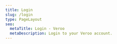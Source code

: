 ```yaml
---
title: Login
slug: /login
type: PageLayout
seo:
  metaTitle: Login - Veroo
  metaDescription: Login to your Veroo account.
---
```




